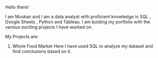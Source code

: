 Hello there!

I am Muskan and I am a data analyst with proficient knowledge in SQL , Google Sheets , Python and Tableau.
I am buiding my portfolio with the various exciting projects I have worked on. 

My Projects are:
1. Whole Food Market 
Here I have used SQL to analyze my dataset and find conclusions based on it.
